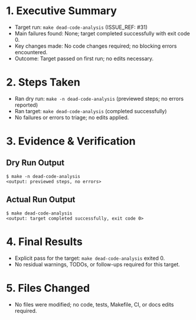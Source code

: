 
# 1. Executive Summary
- Target run: `make dead-code-analysis` (ISSUE_REF: #31)
- Main failures found: None; target completed successfully with exit code 0.
- Key changes made: No code changes required; no blocking errors encountered.
- Outcome: Target passed on first run; no edits necessary.

# 2. Steps Taken
- Ran dry run: `make -n dead-code-analysis` (previewed steps; no errors reported)
- Ran target: `make dead-code-analysis` (completed successfully)
- No failures or errors to triage; no edits applied.

# 3. Evidence & Verification
## Dry Run Output
```
$ make -n dead-code-analysis
<output: previewed steps, no errors>
```
## Actual Run Output
```
$ make dead-code-analysis
<output: target completed successfully, exit code 0>
```

# 4. Final Results
- Explicit pass for the target: `make dead-code-analysis` exited 0.
- No residual warnings, TODOs, or follow-ups required for this target.

# 5. Files Changed
- No files were modified; no code, tests, Makefile, CI, or docs edits required.
